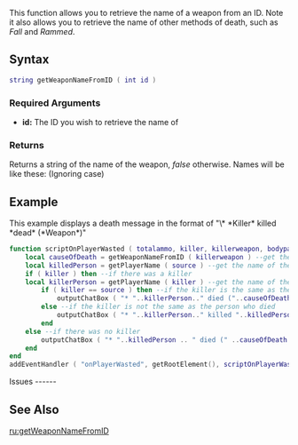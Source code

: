 This function allows you to retrieve the name of a weapon from an ID. Note it also allows you to retrieve the name of other methods of death, such as *Fall* and *Rammed*.

Syntax
------

``` lua
string getWeaponNameFromID ( int id )            
```

### Required Arguments

-   **id:** The ID you wish to retrieve the name of

### Returns

Returns a string of the name of the weapon, *false* otherwise. Names will be like these: (Ignoring case)

Example
-------

<section name="Server" class="server" show="true">
This example displays a death message in the format of "\* *Killer* killed *dead* (*Weapon*)"

``` lua
function scriptOnPlayerWasted ( totalammo, killer, killerweapon, bodypart ) --when a player dies
    local causeOfDeath = getWeaponNameFromID ( killerweapon ) --get the name of 'killerweapon' and define it as 'causeOfDeath'
    local killedPerson = getPlayerName ( source ) --get the name of the player who died and define it as 'killedPerson'
    if ( killer ) then --if there was a killer
    local killerPerson = getPlayerName ( killer ) --get the name of the killer and define it as 'killerPerson'
        if ( killer == source ) then --if the killer is the same as the person who died i.e. he killed himself
            outputChatBox ( "* "..killerPerson.." died ("..causeOfDeath..")", getRootElement(), 255, 100, 100 ) --output in the chatbox that  he died and the method he died in the brackets
        else --if the killer is not the same as the person who died
            outputChatBox ( "* "..killerPerson.." killed "..killedPerson.." ("..causeOfDeath..")", getRootElement(), 255, 100, 100 ) --output in the chatbox that he was killed by the killer and the method in brackets
        end
    else --if there was no killer
        outputChatBox ( "* "..killedPerson .. " died (" ..causeOfDeath..")", getRootElement(), 255, 100, 100 ) --output in the chatbox that the person died and how he died
    end
end
addEventHandler ( "onPlayerWasted", getRootElement(), scriptOnPlayerWasted ) --add an event handler for onPlayerWasted
```

</section>
Issues
------

See Also
--------

[ru:getWeaponNameFromID](/ru:getWeaponNameFromID.md "wikilink")
